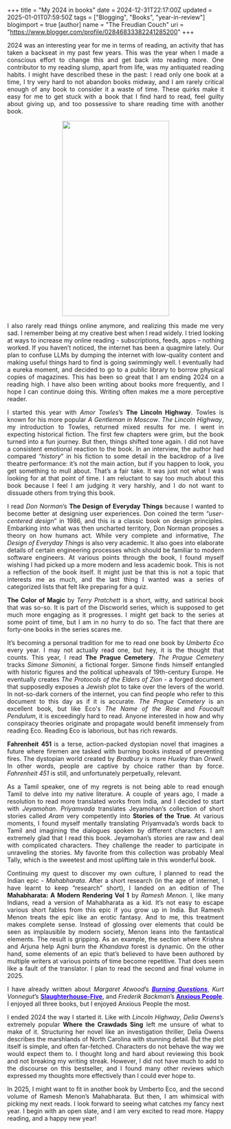 +++
title = "My 2024 in books"
date = 2024-12-31T22:17:00Z
updated = 2025-01-01T07:59:50Z
tags = ["Blogging", "Books", "year-in-review"]
blogimport = true 
[author]
	name = "The Freudian Couch"
	uri = "https://www.blogger.com/profile/02846833382241285200"
+++

<p style="text-align: justify;">2024 was an interesting year for me in terms of reading, an activity that has taken a backseat in my past few years. This was the year when I made a conscious effort to change this and get back into reading more. One contributor to my reading slump, apart from life, was my antiquated reading habits. I might have described these in the past: I read only one book at a time, I try very hard to not abandon books midway, and I am rarely critical enough of any book to consider it a waste of time. These quirks make it easy for me to get stuck with a book that I find hard to read, feel guilty about giving up, and too possessive to share reading time with another book.&nbsp;</p><div class="separator" style="clear: both; text-align: center;"><a href="https://blogger.googleusercontent.com/img/b/R29vZ2xl/AVvXsEjDDTLtgR76o_BUfXCJOakDsIPm3m6JaGJUP5WQvpDUwpuLidfCY_Sx0PdYEZd0infGFh9DXaAkuCWN3soPgN_MlRnD6jv_5o3aEWaKxRYQKK6ihZbV2q_9ofBAR8Ntf7bnzQ7u3365Sd5UYfmbsNjpIzyqgto4T2qiC-yY5MSX7yYrmU6hUwl8QvNxXDbb/s1222/Screenshot%202024-12-31%20at%205.17.09%E2%80%AFPM.png" style="margin-left: 1em; margin-right: 1em;"><img border="0" data-original-height="1222" data-original-width="672" height="453" src="https://blogger.googleusercontent.com/img/b/R29vZ2xl/AVvXsEjDDTLtgR76o_BUfXCJOakDsIPm3m6JaGJUP5WQvpDUwpuLidfCY_Sx0PdYEZd0infGFh9DXaAkuCWN3soPgN_MlRnD6jv_5o3aEWaKxRYQKK6ihZbV2q_9ofBAR8Ntf7bnzQ7u3365Sd5UYfmbsNjpIzyqgto4T2qiC-yY5MSX7yYrmU6hUwl8QvNxXDbb/w249-h453/Screenshot%202024-12-31%20at%205.17.09%E2%80%AFPM.png" width="249" /></a></div><p style="text-align: justify;">I also rarely read things online anymore, and realizing this made me very sad. I remember being at my creative best when I read widely. I tried looking at ways to increase my online reading - subscriptions, feeds, apps – nothing worked. If you haven’t noticed, the internet has been a quagmire lately. Our plan to confuse LLMs by dumping the internet with low-quality content and making useful things hard to find is going swimmingly well. I eventually had a eureka moment, and decided to go to a public library to borrow physical copies of magazines. This has been so great that I am ending 2024 on a reading high. I have also been writing about books more frequently, and I hope I can continue doing this. Writing often makes me a more perceptive reader.</p><p style="text-align: justify;">I started this year with <i>Amor Towles</i>’s <b>The Lincoln Highway</b>. Towles is known for his more popular <i>A Gentleman in Moscow</i>. <i>The Lincoln Highway</i>, my introduction to Towles, returned mixed results for me. I went in expecting historical fiction. The first few chapters were grim, but the book turned into a fun journey. But then, things shifted tone again. I did not have a consistent emotional reaction to the book. In an interview, the author had compared “<i>history</i>” in his fiction to some detail in the backdrop of a live theatre performance: it’s not the main action, but if you happen to look, you get something to mull about. That’s a fair take. It was just not what I was looking for at that point of time. I am reluctant to say too much about this book because I feel I am judging it very harshly, and I do not want to dissuade others from trying this book.</p><p style="text-align: justify;">I read <i>Don Norman</i>’s <b>The Design of Everyday Things</b> because I wanted to become better at designing user experiences. Don coined the term “<i>user-centered design</i>” in 1986, and this is a classic book on design principles. Embarking into what was then uncharted territory, Don Norman proposes a theory on how humans act. While very complete and informative, <i>The Design of Everyday Things</i> is also very academic. It also goes into elaborate details of certain engineering processes which should be familiar to modern software engineers. At various points through the book, I found myself wishing I had picked up a more modern and less academic book. This is not a reflection of the book itself. It might just be that this is not a topic that interests me as much, and the last thing I wanted was a series of categorized lists that felt like preparing for a quiz.</p><p style="text-align: justify;"><b>The Color of Magic</b> by <i>Terry Pratchett</i> is a short, witty, and satirical book that was so-so. It is part of the Discworld series, which is supposed to get much more engaging as it progresses. I might get back to the series at some point of time, but I am in no hurry to do so. The fact that there are forty-one books in the series scares me.</p><p style="text-align: justify;">It’s becoming a personal tradition for me to read one book by <i>Umberto Eco</i> every year. I may not actually read one, but hey, it is the thought that counts. This year, I read <b>The Prague Cemetery</b>. <i>The Prague Cemetery</i> tracks <i>Simone Simonini</i>, a fictional forger. Simone finds himself entangled with historic figures and the political upheavals of 19th-century Europe. He eventually creates <i>The Protocols of the Elders of Zion </i>- a forged document that supposedly exposes a Jewish plot to take over the levers of the world. In not-so-dark corners of the internet, you can find people who refer to this document to this day as if it is accurate. <i>The Prague Cemetery</i> is an excellent book, but like Eco's <i>The Name of the Rose</i> and <i>Foucault Pendulum</i>, it is exceedingly hard to read. Anyone interested in how and why conspiracy theories originate and propagate would benefit immensely from reading Eco. Reading Eco is laborious, but has rich rewards.</p><p style="text-align: justify;"><b>Fahrenheit 451 </b>is a terse, action-packed dystopian novel that imagines a future where firemen are tasked with burning books instead of preventing fires. The dystopian world created by <i>Bradbury</i> is more <i>Huxley</i> than <i>Orwell</i>. In other words, people are captive by choice rather than by force. <i>Fahrenheit 451</i> is still, and unfortunately perpetually, relevant.</p><p style="text-align: justify;">As a Tamil speaker, one of my regrets is not being able to read enough Tamil to delve into my native literature. A couple of years ago, I made a resolution to read more translated works from India, and I decided to start with <i>Jeyamohan</i>. <i>Priyamvada</i> translates Jeyamohan’s collection of short stories called <i>Aram</i> very competently into <b>Stories of the True</b>. At various moments, I found myself mentally translating Priyamvada’s words back to Tamil and imagining the dialogues spoken by different characters. I am extremely glad that I read this book. Jeyamohan’s stories are raw and deal with complicated characters. They challenge the reader to participate in unraveling the stories. My favorite from this collection was probably Meal Tally, which is the sweetest and most uplifting tale in this wonderful book.&nbsp;&nbsp;</p><p style="text-align: justify;">Continuing my quest to discover my own culture, I planned to read the Indian epic - <i>Mahabharata</i>. After a short research (in the age of internet, I have learnt to keep “research” short), I landed on an edition of The <b>Mahabharata: A Modern Rendering Vol 1</b> by <i>Ramesh Menon</i>. I, like many Indians, read a version of Mahabharata as a kid. It’s not easy to escape various short fables from this epic if you grow up in India. But Ramesh Menon treats the epic like an erotic fantasy. And to me, this treatment makes complete sense. Instead of glossing over elements that could be seen as implausible by modern society, Menon leans into the fantastical elements. The result is gripping. As an example, the section where Krishna and Arjuna help Agni burn the <i>Khandava</i> forest is dynamic. On the other hand, some elements of an epic that’s believed to have been authored by multiple writers at various points of time become repetitive. That does seem like a fault of the translator. I plan to read the second and final volume in 2025.</p><p style="text-align: justify;">I have already written about <i>Margaret Atwood</i>’s <b><i><a href="https://www.thefreudiancouch.com/2024/11/margaret-atwoods-burning-questions.html" target="_blank"><span style="color: #2b00fe;">Burning Questions</span></a></i></b>, <i>Kurt Vonnegut</i>’s <b><a href="https://www.thefreudiancouch.com/2024/12/kurt-vonneguts-slaughterhouse-five.html" target="_blank"><span style="color: #2b00fe;">Slaughterhouse-Five</span></a></b>, and <i>Frederik Backman</i>’s <b><a href="https://www.thefreudiancouch.com/2024/12/fredrik-backmans-anxious-people.html" target="_blank"><span style="color: #2b00fe;">Anxious People</span></a></b>. I enjoyed all three books, but I enjoyed Anxious People the most.</p><p style="text-align: justify;">I ended 2024 the way I started it. Like with <i>Lincoln Highway</i>, <i>Delia Owens</i>’s extremely popular <b>Where the Crawdads Sing</b> left me unsure of what to make of it. Structuring her novel like an investigation thriller, Delia Owens describes the marshlands of North Carolina with stunning detail. But the plot itself is simple, and often far-fetched. Characters do not behave the way we would expect them to. I thought long and hard about reviewing this book and not breaking my writing streak. However, I did not have much to add to the discourse on this bestseller, and I found many other reviews which expressed my thoughts more effectively than I could ever hope to.</p><p style="text-align: justify;">In 2025, I might want to fit in another book by Umberto Eco, and the second volume of Ramesh Menon’s Mahabharata. But then, I am whimsical with picking my next reads. I look forward to seeing what catches my fancy next year. I begin with an open slate, and I am very excited to read more. Happy reading, and a happy new year!&nbsp;</p>
